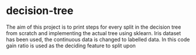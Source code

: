 # decision-tree
The aim of this project is to print steps for every split in the decision tree from scratch and implementing the actual tree using sklearn. Iris dataset has been used, the continuous data is changed to labelled data. In this code gain ratio is used as the deciding feature to split upon
